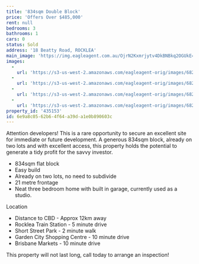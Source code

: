 ```yaml
---
title: '834sqm Double Block'
price: 'Offers Over $485,000'
rent: null
bedrooms: 3
bathrooms: 1
cars: 0
status: Sold
address: '18 Beatty Road, ROCKLEA'
main_image: 'https://img.eagleagent.com.au/OjrN2Kxmrjytv4DkBNBkq2OGUkE=/1280x854/smart/https://s3-us-west-2.amazonaws.com/eagleagent-orig/images/6821063/124794958-image-M.jpg'
images:
  -
    url: 'https://s3-us-west-2.amazonaws.com/eagleagent-orig/images/6821066/124794958-image-C.jpg'
  -
    url: 'https://s3-us-west-2.amazonaws.com/eagleagent-orig/images/6821065/124794958-image-B.jpg'
  -
    url: 'https://s3-us-west-2.amazonaws.com/eagleagent-orig/images/6821064/124794958-image-A.jpg'
  -
    url: 'https://s3-us-west-2.amazonaws.com/eagleagent-orig/images/6821063/124794958-image-M.jpg'
property_id: '435153'
id: 6e9a8c05-62b6-4f64-a39d-a1e0b890603c
---
```

Attention developers! This is a rare opportunity to secure an excellent site for immediate or future development. A generous 834sqm block, already on two lots and with excellent access, this property holds the potential to generate a tidy profit for the savvy investor.

*  834sqm flat block
*  Easy build
*  Already on two lots, no need to subdivide
*  21 metre frontage
*  Neat three bedroom home with built in garage, currently used as a studio.

Location
*  Distance to CBD - Approx 12km away
*  Rocklea Train Station - 5 minute drive
*  Short Street Park - 2 minute walk
*  Garden City Shopping Centre  - 10 minute drive
*  Brisbane Markets - 10 minute drive

This property will not last long, call today to arrange an inspection!